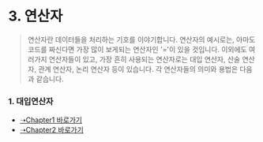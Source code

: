 # 3. 연산자

> 연산자란 데이터들을 처리하는 기호를 이야기합니다. 연산자의 예시로는, 아마도 코드를 짜신다면 가장 많이 보게되는 연산자인 '='이 있을 것입니다. 이외에도 여러가지 연산자들이 있고, 가장 흔히 사용되는 연산자로는 대입 연산자, 산술 연산자, 관계 연산자, 논리 연산자 등이 있습니다. 각 연산자들의 의미와 용법은 다음과 같습니다.

### 1. 대입연산자


* [➝Chapter1 바로가기](/MATLAB/ProgrammingBackGround.md)
* [➝Chapter2 바로가기](/MATLAB/ProgrammingBackGround2.md)
